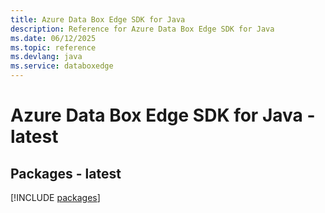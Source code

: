 ```yaml
---
title: Azure Data Box Edge SDK for Java
description: Reference for Azure Data Box Edge SDK for Java
ms.date: 06/12/2025
ms.topic: reference
ms.devlang: java
ms.service: databoxedge
---
```

# Azure Data Box Edge SDK for Java - latest
## Packages - latest
[!INCLUDE [packages](data-box-edge-index.md)]